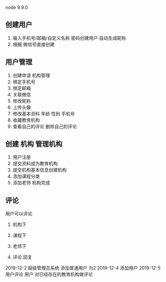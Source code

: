 node 9.9.0
## 创建用户
1. 输入手机号/邮箱/自定义名称 密码创建用户 自动生成昵称
2. 根据 微信号直接创建 
## 用户管理
1. 创建申请 机构管理
2. 绑定手机号
3. 绑定邮箱
4. 关联微信
5. 修改昵称
6. 上传头像
7. 修改基本资料 年龄 性别 手机号 
8. 收藏教育机构
9. 查看自己的评论 删除自己的评论
## 创建 机构 管理机构
1. 用户注册
2. 提交资料成为教育机构
3. 提交机构基本信息创建机构
4. 添加课程分类
5. 添加老师
机构完成
## 评论
用户可以评论
1.  机构下 
2.  课程下
3. 老师下

4. 评论 回复

2019-12-2 超级管理员系统 添加普通用户 为2
2019-12-4 添加用户 
2019-12-5 用户评论  用户 对已经存在的教育机构做评论





